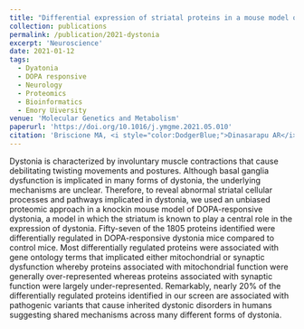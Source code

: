 ```yaml
---
title: "Differential expression of striatal proteins in a mouse model of DOPA-responsive dystonia reveals shared mechanisms among dystonic disorders."
collection: publications
permalink: /publication/2021-dystonia
excerpt: 'Neuroscience'
date: 2021-01-12
tags:
  - Dyatonia
  - DOPA responsive
  - Neurology
  - Proteomics
  - Bioinformatics
  - Emory Uiversity
venue: 'Molecular Genetics and Metabolism'
paperurl: 'https://doi.org/10.1016/j.ymgme.2021.05.010'  
citation: 'Briscione MA, <i style="color:DodgerBlue;">Dinasarapu AR</i>, Bagchi P, Donsante Y, Downs AM, Fan X, Hoehner J, Jinnah HA, Hess EJ (2021). &quot;Differential expression of striatal proteins in a mouse model of DOPA-responsive dystonia reveals shared mechanisms among dystonic disorders.&quot; <i>Molecular Genetics and Metabolism</i>. 133(4):352-361.'  
---  
```

Dystonia is characterized by involuntary muscle contractions that cause debilitating twisting movements and postures. Although basal ganglia dysfunction is implicated in many forms of dystonia, the underlying mechanisms are unclear. Therefore, to reveal abnormal striatal cellular processes and pathways implicated in dystonia, we used an unbiased proteomic approach in a knockin mouse model of DOPA-responsive dystonia, a model in which the striatum is known to play a central role in the expression of dystonia. Fifty-seven of the 1805 proteins identified were differentially regulated in DOPA-responsive dystonia mice compared to control mice. Most differentially regulated proteins were associated with gene ontology terms that implicated either mitochondrial or synaptic dysfunction whereby proteins associated with mitochondrial function were generally over-represented whereas proteins associated with synaptic function were largely under-represented. Remarkably, nearly 20% of the differentially regulated proteins identified in our screen are associated with pathogenic variants that cause inherited dystonic disorders in humans suggesting shared mechanisms across many different forms of dystonia.  
